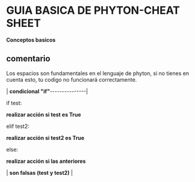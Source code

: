 # GUIA BASICA DE PHYTON-CHEAT SHEET
**Conceptos basicos**

## comentario

Los espacios son fundamentales en el lenguaje de phyton, si no tienes en cuenta esto, tu codigo no funcionará correctamente.


| **condicional "if"**---------------|

 if test:

 **realizar acción si test es True**

 elif test2:

 **realizar acción si test2 es True**

 else:

 **realizar acción si las anteriores**

| **son falsas (test y test2)**       |

